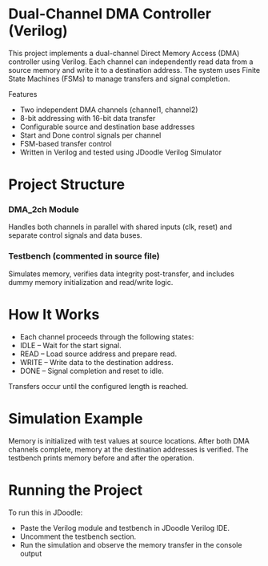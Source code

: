 # Dual-Channel DMA Controller (Verilog)
This project implements a dual-channel Direct Memory Access (DMA) controller using Verilog. Each channel can independently read data from a source memory and write it to a destination address. The system uses Finite State Machines (FSMs) to manage transfers and signal completion.

Features
- Two independent DMA channels (channel1, channel2)
- 8-bit addressing with 16-bit data transfer
- Configurable source and destination base addresses
- Start and Done control signals per channel
- FSM-based transfer control
- Written in Verilog and tested using JDoodle Verilog Simulator

# Project Structure
### DMA_2ch Module
Handles both channels in parallel with shared inputs (clk, reset) and separate control signals and data buses.
### Testbench (commented in source file)
Simulates memory, verifies data integrity post-transfer, and includes dummy memory initialization and read/write logic.

# How It Works
- Each channel proceeds through the following states:
- IDLE – Wait for the start signal.
- READ – Load source address and prepare read.
- WRITE – Write data to the destination address.
- DONE – Signal completion and reset to idle.

Transfers occur until the configured length is reached.

# Simulation Example
Memory is initialized with test values at source locations.
After both DMA channels complete, memory at the destination addresses is verified.
The testbench prints memory before and after the operation.

# Running the Project
To run this in JDoodle:
- Paste the Verilog module and testbench in JDoodle Verilog IDE.
- Uncomment the testbench section.
- Run the simulation and observe the memory transfer in the console output
